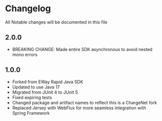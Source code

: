 # Changelog

All Notable changes will be documented in this file

## 2.0.0

- BREAKING CHANGE: Made entire SDK asynchronous to avoid nested mono errors

## 1.0.0

 - Forked from EWay Rapid Java SDK
 - Updated to use Java 17
 - Migrated from JUnit 4 to JUnit 5
 - Fixed expiring tests
 - Changed package and artifact names to reflect this is a ChargeNet fork
 - Replaced Jersey with WebFlux for more seamless integration with Spring Framework